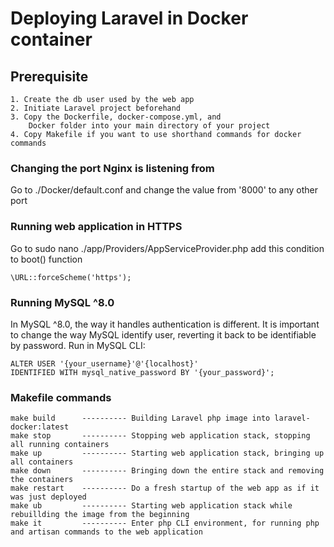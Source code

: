 # Deploying Laravel in Docker container

## Prerequisite
```
1. Create the db user used by the web app
2. Initiate Laravel project beforehand
3. Copy the Dockerfile, docker-compose.yml, and
    Docker folder into your main directory of your project
4. Copy Makefile if you want to use shorthand commands for docker commands
```

### Changing the port Nginx is listening from
Go to ./Docker/default.conf and change the value from '8000' to any other port
### Running web application in HTTPS
Go to sudo nano ./app/Providers/AppServiceProvider.php
add this condition to boot() function

```
\URL::forceScheme('https');
```

### Running MySQL ^8.0 
In MySQL ^8.0, the way it handles authentication is different. It is important to change the way MySQL identify user, reverting it back to be identifiable by password. Run in MySQL CLI:

```
ALTER USER '{your_username}'@'{localhost}' 
IDENTIFIED WITH mysql_native_password BY '{your_password}';
```

### Makefile commands

```make
make build      ---------- Building Laravel php image into laravel-docker:latest
make stop       ---------- Stopping web application stack, stopping all running containers
make up         ---------- Starting web application stack, bringing up all containers
make down       ---------- Bringing down the entire stack and removing the containers
make restart    ---------- Do a fresh startup of the web app as if it was just deployed
make ub         ---------- Starting web application stack while rebuillding the image from the beginning
make it         ---------- Enter php CLI environment, for running php and artisan commands to the web application
```

